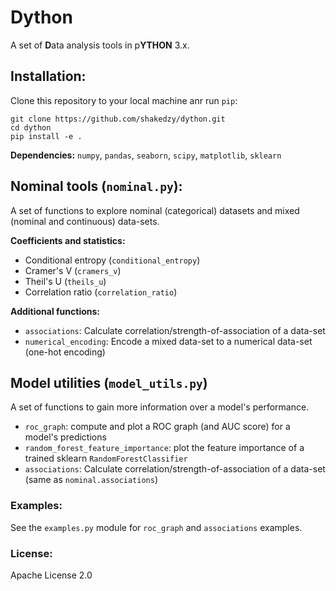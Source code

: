 # Dython
A set of **D**ata analysis tools in p**YTHON** 3.x.

## Installation:
Clone this repository to your local machine anr run `pip`:
```
git clone https://github.com/shakedzy/dython.git
cd dython
pip install -e .
```

**Dependencies:** `numpy`, `pandas`, `seaborn`, `scipy`, `matplotlib`, `sklearn`

## Nominal tools (`nominal.py`):
A set of functions to explore nominal (categorical) datasets and
mixed (nominal and continuous) data-sets.

**Coefficients and statistics:**
* Conditional entropy (`conditional_entropy`)
* Cramer's V (`cramers_v`)
* Theil's U (`theils_u`)
* Correlation ratio (`correlation_ratio`)

**Additional functions:**
* `associations`: Calculate correlation/strength-of-association
of a data-set
* `numerical_encoding`: Encode a mixed data-set to a numerical data-set 
(one-hot encoding)

## Model utilities (`model_utils.py`)
A set of functions to gain more information over a model's performance.

* `roc_graph`: compute and plot a ROC graph (and AUC score) for a model's
predictions
* `random_forest_feature_importance`: plot the feature importance of a
trained sklearn `RandomForestClassifier` 
* `associations`: Calculate correlation/strength-of-association
of a data-set (same as `nominal.associations`)

### Examples:
See the `examples.py` module for `roc_graph` and `associations` examples.

### License:
Apache License 2.0
